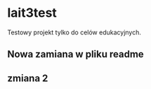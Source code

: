 # lait3test
Testowy projekt tylko do celów edukacyjnych.
## Nowa zamiana w pliku readme
## zmiana 2
